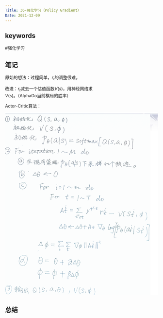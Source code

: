```yaml
---
Title: 36-强化学习（Policy Gradient）
Date: 2021-12-09
---
```


## keywords
#强化学习 
## 笔记

原始的想法：过程简单，$r_t$的调整很难。

改进：$r_t$减去一个估值函数$V(s)$，用神经网络求$V(s)$。（AlphaGo当前棋局的胜率）

Actor-Critic算法：

![](assets/Pasted%20image%2020211209133339.png)


## 总结